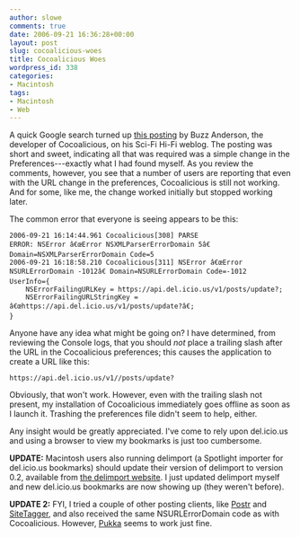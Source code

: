 ```yaml
---
author: slowe
comments: true
date: 2006-09-21 16:36:28+00:00
layout: post
slug: cocoalicious-woes
title: Cocoalicious Woes
wordpress_id: 338
categories:
- Macintosh
tags:
- Macintosh
- Web
---
```


A quick Google search turned up [this posting](http://weblog.scifihifi.com/2006/08/12/delicious-api-url-switch/) by Buzz Anderson, the developer of Cocoalicious, on his Sci-Fi Hi-Fi weblog. The posting was short and sweet, indicating all that was required was a simple change in the Preferences---exactly what I had found myself. As you review the comments, however, you see that a number of users are reporting that even with the URL change in the preferences, Cocoalicious is still not working. And for some, like me, the change worked initially but stopped working later.

The common error that everyone is seeing appears to be this:

    2006-09-21 16:14:44.961 Cocoalicious[308] PARSE 
    ERROR: NSError â€œError NSXMLParserErrorDomain 5â€ 
    Domain=NSXMLParserErrorDomain Code=5
    2006-09-21 16:18:58.210 Cocoalicious[311] NSError â€œError 
    NSURLErrorDomain -1012â€ Domain=NSURLErrorDomain Code=-1012 
    UserInfo={
        NSErrorFailingURLKey = https://api.del.icio.us/v1/posts/update?; 
        NSErrorFailingURLStringKey = â€œhttps://api.del.icio.us/v1/posts/update?â€; 
    }

Anyone have any idea what might be going on? I have determined, from reviewing the Console logs, that you should _not_ place a trailing slash after the URL in the Cocoalicious preferences; this causes the application to create a URL like this:

    https://api.del.icio.us/v1//posts/update?

Obviously, that won't work. However, even with the trailing slash not present, my installation of Cocoalicious immediately goes offline as soon as I launch it. Trashing the preferences file didn't seem to help, either.

Any insight would be greatly appreciated. I've come to rely upon del.icio.us and using a browser to view my bookmarks is just too cumbersome.

**UPDATE:** Macintosh users also running delimport (a Spotlight importer for del.icio.us bookmarks) should update their version of delimport to version 0.2, available from [the delimport website](http://www.ianhenderson.org/delimport.html). I just updated delimport myself and new del.icio.us bookmarks are now showing up (they weren't before).

**UPDATE 2:** FYI, I tried a couple of other posting clients, like [Postr](http://www.fromconcentratesoftware.com/Postr/) and [SiteTagger](http://www.fromconcentratesoftware.com/SiteTagger/), and also received the same NSURLErrorDomain code as with Cocoalicious. However, [Pukka](http://codesorcery.net/pukka) seems to work just fine.
